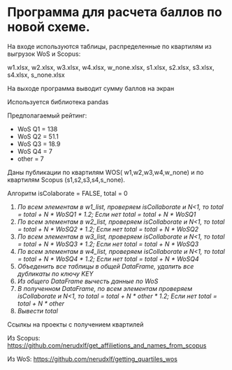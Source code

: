 # Программа для расчета баллов по новой схеме.

На входе используются таблицы, распределенные по квартилям из выгрузок WoS и Scopus:

w1.xlsx, w2.xlsx, w3.xlsx, w4.xlsx, w_none.xlsx, s1.xlsx, s2.xlsx, s3.xlsx, s4.xlsx, s_none.xlsx

На выходе программа выводит сумму баллов на экран

Используется библиотека pandas

Предполагаемый рейтинг:
- WoS Q1 = 138
- WoS Q2 = 51.1
- WoS Q3 = 18.9
- WoS Q4 = 7 
- other = 7

Даны публикации по квартилям WOS( w1,w2,w3,w4,w_none) и по квартилям Scopus (s1,s2,s3,s4,s_none).

Алгоритм
isColaborate = FALSE, total = 0
1. *По всем элементам в w1_list, проверяем isCollaborate и N<1, то total = total + N * WoSQ1 * 1.2; Если нет total = total + N * WoSQ1*
2. *По всем элементам в w2_list, проверяем isCollaborate и N<1, то total = total + N * WoSQ2 * 1.2; Если нет total = total + N * WoSQ2*
3. *По всем элементам в w3_list, проверяем isCollaborate и N<1, то total = total + N * WoSQ3 * 1.2; Если нет total = total + N * WoSQ3* 
4. *По всем элементам в w4_list, проверяем isCollaborate и N<1, то total = total + N * WoSQ4 * 1.2; Если нет total = total + N * WoSQ4* 
5. *Объеденить все таблицы в общей DataFrame, удалить все дубликаты по ключу KEY*
6. *Из общего DataFrame вычесть данные по WoS*
7. *В полученном DataFrame, по всем элементам проверяем isCollaborate и N<1, то total = total + N * other * 1.2; Если нет total = total + N * other*
8. *Вывести total*

Ссылкы на проекты с получением квартилей

Из Scopus: https://github.com/nerudxlf/get_affilietions_and_names_from_scopus

Из WoS: https://github.com/nerudxlf/getting_quartiles_wos
